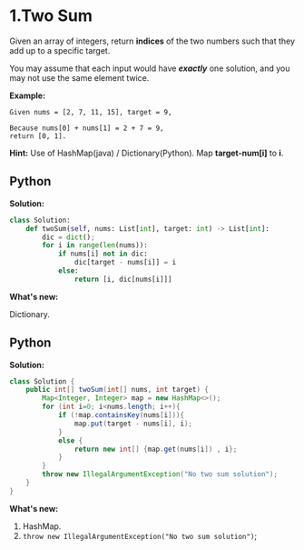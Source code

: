 # 1.Two Sum

Given an array of integers, return **indices** of the two numbers such that they add up to a specific target.

You may assume that each input would have ***exactly*** one solution, and you may not use the same element twice.

**Example:**

```
Given nums = [2, 7, 11, 15], target = 9,

Because nums[0] + nums[1] = 2 + 7 = 9,
return [0, 1].
```

**Hint:** Use of HashMap(java) / Dictionary(Python). Map **target-num[i]** to **i**.

## Python

**Solution:**

```py
class Solution:
    def twoSum(self, nums: List[int], target: int) -> List[int]:
        dic = dict();
        for i in range(len(nums)):
            if nums[i] not in dic:
                dic[target - nums[i]] = i
            else:
                return [i, dic[nums[i]]]
```

**What's new:**

Dictionary.

## Python

**Solution:**

```java
class Solution {
    public int[] twoSum(int[] nums, int target) {
        Map<Integer, Integer> map = new HashMap<>();
        for (int i=0; i<nums.length; i++){
            if (!map.containsKey(nums[i])){
                map.put(target - nums[i], i);
            }
            else {
                return new int[] {map.get(nums[i]) , i};
            }
        }
        throw new IllegalArgumentException("No two sum solution");
    }
}
```

**What's new:**

1. HashMap.
2. `throw new IllegalArgumentException("No two sum solution")`;
